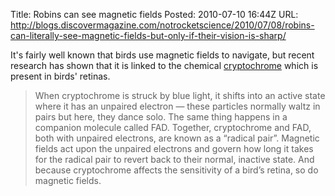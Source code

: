 Title:  Robins can see magnetic fields
Posted: 2010-07-10 16:44Z
URL:    http://blogs.discovermagazine.com/notrocketscience/2010/07/08/robins-can-literally-see-magnetic-fields-but-only-if-their-vision-is-sharp/

It's fairly well known that birds use magnetic fields to navigate, but recent research has shown that it is linked to the chemical [cryptochrome][] which is present in birds' retinas.

> When cryptochrome is struck by blue light, it shifts into an active state where it has an unpaired electron &mdash; these particles normally waltz in pairs but here, they dance solo. The same thing happens in a companion molecule called FAD. Together, cryptochrome and FAD, both with unpaired electrons, are known as a “radical pair”. Magnetic fields act upon the unpaired electrons and govern how long it takes for the radical pair to revert back to their normal, inactive state. And because cryptochrome affects the sensitivity of a bird’s retina, so do magnetic fields.

  [cryptochrome]: http://en.wikipedia.org/wiki/Cryptochrome